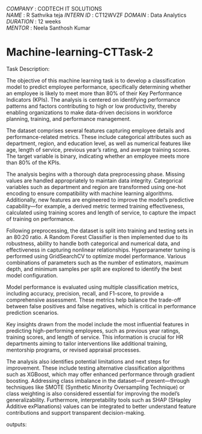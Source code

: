 *COMPANY* : CODTECH IT SOLUTIONS  
*NAME* : R Sathvika teja 
*INTERN ID* : CT12WVZF 
*DOMAIN* : Data Analytics  
*DURATION* : 12 weeks  
*MENTOR* : Neela Santhosh Kumar 

# Machine-learning-CTTask-2

Task Description:

The objective of this machine learning task is to develop a classification model to predict employee performance, specifically determining whether an employee is likely to meet more than 80% of their Key Performance Indicators (KPIs). The analysis is centered on identifying performance patterns and factors contributing to high or low productivity, thereby enabling organizations to make data-driven decisions in workforce planning, training, and performance management.

The dataset comprises several features capturing employee details and performance-related metrics. These include categorical attributes such as department, region, and education level, as well as numerical features like age, length of service, previous year’s rating, and average training scores. The target variable is binary, indicating whether an employee meets more than 80% of the KPIs.

The analysis begins with a thorough data preprocessing phase. Missing values are handled appropriately to maintain data integrity. Categorical variables such as department and region are transformed using one-hot encoding to ensure compatibility with machine learning algorithms. Additionally, new features are engineered to improve the model’s predictive capability—for example, a derived metric termed training effectiveness, calculated using training scores and length of service, to capture the impact of training on performance.

Following preprocessing, the dataset is split into training and testing sets in an 80:20 ratio. A Random Forest Classifier is then implemented due to its robustness, ability to handle both categorical and numerical data, and effectiveness in capturing nonlinear relationships. Hyperparameter tuning is performed using GridSearchCV to optimize model performance. Various combinations of parameters such as the number of estimators, maximum depth, and minimum samples per split are explored to identify the best model configuration.

Model performance is evaluated using multiple classification metrics, including accuracy, precision, recall, and F1-score, to provide a comprehensive assessment. These metrics help balance the trade-off between false positives and false negatives, which is critical in performance prediction scenarios.

Key insights drawn from the model include the most influential features in predicting high-performing employees, such as previous year ratings, training scores, and length of service. This information is crucial for HR departments aiming to tailor interventions like additional training, mentorship programs, or revised appraisal processes.

The analysis also identifies potential limitations and next steps for improvement. These include testing alternative classification algorithms such as XGBoost, which may offer enhanced performance through gradient boosting. Addressing class imbalance in the dataset—if present—through techniques like SMOTE (Synthetic Minority Oversampling Technique) or class weighting is also considered essential for improving the model’s generalizability. Furthermore, interpretability tools such as SHAP (SHapley Additive exPlanations) values can be integrated to better understand feature contributions and support transparent decision-making.


outputs:

